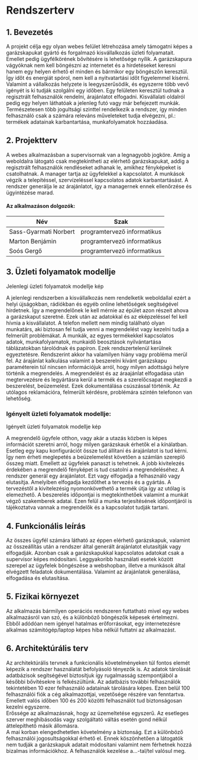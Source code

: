 # Rendszerterv

## 1. Bevezetés
A projekt célja egy olyan webes felület létrehozása amely támogatni képes a garázskapukat gyártó és forgalmazó kisvállalkozás üzleti folyamatait. Emellet pedig ügyfélkörének bővítésére is lehetősége nyílik. A garázskapura vágyóknak nem kell böngészni az internetet és a hirdetéseket keresni hanem egy helyen érhető el minden és bármikor egy böngészőn keresztül. Így időt és energiát spórol, nem kell a nyitvatartási időt figyelemmel kísérni. Valamint a vállalkozás helyzete is leegyszerűsödik, és egyszerre több vevő igényét is ki tudják szolgálni egy időben. Egy felületen keresztül tudnak a regisztrált felhasználók rendelni, árajánlatot elfogadni. Kisvállalati oldalról pedig egy helyen láthatóak a jelenleg futó vagy már befejezett munkák. Természetesen több jogultsági szinttel rendelkezik a rendszer, így minden felhasználó csak a számára releváns műveleteket tudja elvégezni, pl.: termékek adatainak karbantartása, munkafolyamatok hozzáadása.

## 2. Projektterv
A webes alkalmazásban a supervisornak van a legnagyobb jogköre. Amíg a weboldalra látogató csak megtekintheti az elérhető garázskapukat, addig a regisztrált felhasználók rendléseket adhanak le, amikhez fényképeket is csatolhatnak. A manager tartja az ügyfelekkel a kapcsolatot. A munkások végzik a telepítéssel, szervízeléssel kapcsolatos adatok karbantartásást. A rendszer generálja le az árajánlatot, így a managernek ennek ellenőrzése és ügyintézése marad.

#### Az alkalmazáson dolgozók:
|    Név      | Szak |
| ----------- | ----------- |
| Sass-Gyarmati Norbert | programtervező informatikus |
| Marton Benjámin | programtervező informatikus |
| Soós Gergő | programtervező informatikus |

## 3. Üzleti folyamatok modellje
Jelenlegi üzleti folyamatok modellje kép

A jelenlegi rendszerben a kisvállalkozás nem rendelketik weboldallal ezért a helyi újságokban, rádiókban és egyéb online lehetőségek segítségével hirdetnek. Így a megrendelőnek le kell mérnie az épület azon részeit ahova a garázskaput szeretné. Ezek után az adatokkal és az eképzeléssel fel kell hívnia a kisvállalatot. A telefon mellett nem mindig található olyan munkatárs, aki biztosan fel tudja venni a megrendelést vagy kezelni tudja a felmerült problémákat. A munkák, az egyes termékekkel kapcsolatos adatok, munkafolyamatok, munkaidő beosztások nyilvántartása táblázatokban tárolódnak és papíron. Ezek rendszertelenül kerülnek egyeztetésre. Rendszerint akkor ha valamilyen hiány vagy probléma merül fel. Az árajánlat kalkulása valamint a beszerelni kívánt garázskapu paraméterein túl nincsen információjuk arról, hogy milyen adottságú helyre történik a megrendelés. A megrendelést és az áraajánlat elfogadása után megtervezésre és legyártásra kerül a termék és a szerelőcsapat megkezdi a beszerelést, beüzemelést. Ezek dokumentálása csúszással történik. Az utólagos reklamációra, felmerült kérdésre, problémára szintén telefonon van lehetőség.

### Igényelt üzleti folyamatok modellje:
Igényelt üzleti folyamatok modellje kép

A megrendelő ügyfele otthon, vagy akár a utazás közben is képes információt szeretni arról, hogy milyen garázskauk érhetők el a kínálatban. Esetleg egy kapu konfigurációt össze tud állítani és árajánlatot is tud kérni.  Így nem érheti meglepetés a beüzelemelést követően a számlán szereplő összeg miatt. Emellett az ügyfelek panaszt is tehetnek. A jobb kivitelezés érdekében a megrendelő fényképet is tud csatolni a megrendeléséhez. A rendszer generál egy árajánlatot. Ezt vagy elfogadja a felhasználó vagy elutasítja. Amelyiben elfogadja kezdőthet a tervezés és a gyártás. A tervezéstől a kivitelezésig nyomonkövethető a termék útja így az utólag is elemezhető. A beszerelés időpontjai is megtekinthetőek valamint a munkát végző szakemberek adatai. Ezen felül a munka terjesítésének időpontjáról is tájékoztatva vannak a megrendelők és a kapcsolatot tudják tartani.

## 4. Funkcionális leírás
Az összes ügyfél számára látható az éppen elérhető garázskapuk, valamint az összeállítás után a rendszer által generált árajánlatot elutasítják vagy elfogadják. Azonban csak a garázskapukkal kapcsolatos adatokat csak a supervisor képes módosítani. Leggyakoribb használati esetek között szerepel az ügyfelek böngészése a webshopban, illetve a munkások által elvégzett feladatok dokumentálása. Valamint az árajánlatok generálása, elfogadása és elutasítása.

## 5. Fizikai környezet
Az alkalmazás bármilyen operációs rendszeren futtatható mivel egy webes alkalmazásról van szó, és a különböző böngészők képesek értelmezni. Ebből adódóan nem igényel hatalmas erőforrásokat, egy internetezésre alkalmas számitógép/laptop képes hiba nélkül futtatni az alkalmazást.

## 6. Architektúrális terv

Az architektúrális tervnek a funkcionális követelményeken túl fontos elemét képezik a rendszer használatát befolyásoló tényezők is. Az adatok tárolását adatbázisok segítségével 
biztosítjuk így rugalmasság szempontjából a későbbi bővítésekre is felkészültünk. Az adatbázis további felhasználók tekintetében 10 ezer felhasználó adatainak tárolására képes. Ezen belül 100 felhasználói fiók a cég alkalmazottjai, vezetősége részére van fenntartva. Emellett valós időben 100 és 200 közötti felhasználót tud biztonságosan kezelni egyszerre.</br>
Erőssége az alkalmazásnak, hogy az üzemeltetése egyszerű. Az esetleges szerver meghibásodás vagy szolgáltató váltás esetén gond nélkül áttelepíthető másik állomásra.</br>
A mai korban elengedhetetlen követelmény a biztonság. Ezt a különböző felhasználói jogosultságokkal érhető el. Ennek köszönhetően a látogatók nem tudják a garázskapuk adatait módosítani valamint nem férhetnek hozzá bizalmas információkhoz. A felhasználók kezelése a...-tal/tel valósul meg.
